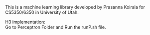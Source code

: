 This is a machine learning library developed by Prasanna Koirala for CS5350/6350 in University of Utah.

H3 implementation:  
Go to Perceptron Folder and Run the runP.sh file.  